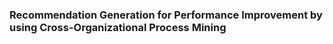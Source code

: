 ### Recommendation Generation for Performance Improvement by using Cross-Organizational Process Mining
